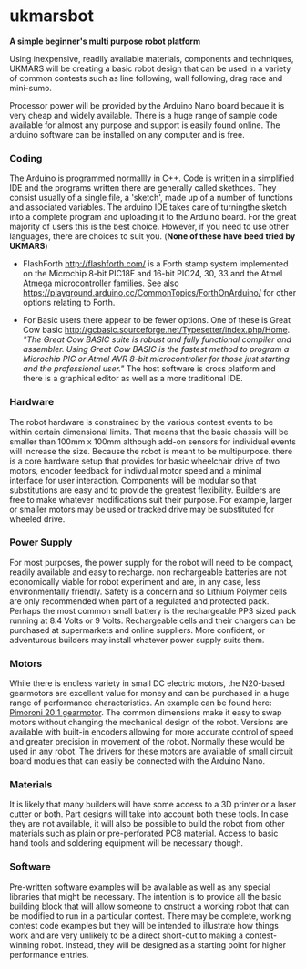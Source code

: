 # ukmarsbot

__A simple beginner's multi purpose robot platform__

Using inexpensive, readily available materials, components and techniques, UKMARS will be creating a basic robot design that can be used in a variety of common contests such as line following, wall following, drag race and mini-sumo.

Processor power will be provided by the Arduino Nano board becaue it is very cheap and widely available. There is a huge range of sample code available for almost any purpose and support is easily found online. The arduino software can be installed on any computer and is free.

### Coding
The Arduino is programmed normallly in C++. Code is written in a simplified IDE and the programs written there are generally called skethces. They consist usually of a single file, a 'sketch', made up of a number of functions and associated variables. The arduino IDE takes care of turningthe sketch into a complete program and uploading it to the Arduino board. For the great majority of users this is the best choice. However, if you need to use other languages, there are choices to suit you. (__None of these have beed tried by UKMARS__)

* FlashForth http://flashforth.com/ is a Forth stamp system implemented on the Microchip 8-bit PIC18F and 16-bit PIC24, 30, 33 and the Atmel Atmega microcontroller families. See also https://playground.arduino.cc/CommonTopics/ForthOnArduino/ for other options relating to Forth.

* For Basic users there appear to be fewer options. One of these is Great Cow basic http://gcbasic.sourceforge.net/Typesetter/index.php/Home. _"The  Great Cow BASIC suite is robust and fully functional compiler and assembler.   Using Great Cow BASIC is the fastest method to program a Microchip PIC or Atmel AVR 8-bit microcontroller for those just starting and the professional user."_  The host software is cross platform and there is a graphical editor as well as a more traditional IDE.

### Hardware

The robot hardware is constrained by the various contest events to be within certain dimensional limits. That means that the basic chassis will be smaller than 100mm x 100mm although add-on sensors for individual events will increase the size. Because the robot is meant to be multipurpose. there is a core hardware setup that provides for basic wheelchair drive of two motors, encoder feedback for indivdual motor speed and a minimal interface for user interaction. Components will be modular so that substitutions are easy and to provide the greatest flexibility. Builders are free to make whatever modifications suit their purpose. For example, larger or smaller motors may be used or tracked drive may be substituted for wheeled drive. 

### Power Supply

For most purposes, the power supply for the robot will need to be compact, readily available and easy to recharge. non rechargeable batteries are not economically viable for robot experiment and are, in any case, less environmentally friendly. Safety is a concern and so Lithium Polymer cells are only recommended when part of a regulated and protected pack. Perhaps the most common small battery is the rechargeable PP3 sized pack running at 8.4 Volts or 9 Volts. Rechargeable cells and their chargers can be purchased at supermarkets and online suppliers. More confident, or adventurous builders may install whatever power supply suits them.

### Motors

While there is endless variety in small DC electric motors, the N20-based gearmotors are excellent value for money and can be purchased in a huge range of performance characteristics. An example can be found here: [Pimoroni 20:1 gearmotor](https://shop.pimoroni.com/products/micro-metal-gearmotor-extended-back-shaft?variant=32587847050). The common dimensions make it easy to swap motors without changing the mechanical design of the robot. Versions are available with built-in encoders allowing for more accurate control of speed and greater precision in movement of the robot. Normally these would be used in any robot. The drivers for these motors are available of small circuit board modules that can easily be connected with the Arduino Nano. 

### Materials

It is likely that many builders will have some access to a 3D printer or a laser cutter or both. Part designs will take into account both these tools. In case they are not available, it will also be possible to build the robot from other materials such as plain or pre-perforated PCB material. Access to basic hand tools and soldering equipment will be necessary though.

### Software

Pre-written software examples will be available as well as any special libraries that might be necessary. The intention is to provide all the basic building block that will allow someone to cnstruct a working robot that can be modified to run in a particular contest. There may be complete, working contest code examples but they will be intended to illustrate how things work and are very unlikely to be a direct short-cut to making a contest-winning robot. Instead, they will be designed as a starting point for higher performance entries.
